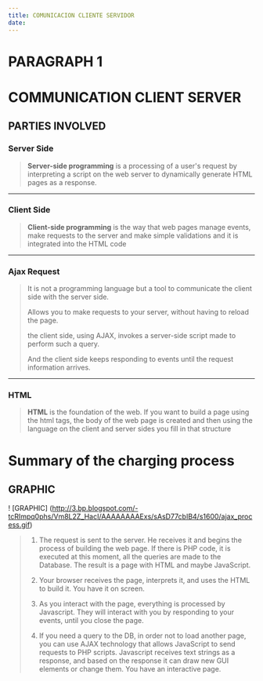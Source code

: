 ```yaml
---
title: COMUNICACION CLIENTE SERVIDOR
date: 
---
```

# PARAGRAPH 1
# COMMUNICATION CLIENT SERVER

## PARTIES INVOLVED

### Server Side
> **Server-side programming** is a processing of a user's request by interpreting a script on the web server to dynamically generate HTML pages as a response.
---
### Client Side
> **Client-side programming** is the way that web pages manage events, make requests to the server and make simple validations and it is integrated into the HTML code
---
### Ajax Request
> It is not a programming language but a tool to communicate the client side with the server side.
>
> Allows you to make requests to your server, without having to reload the page.
>
> the client side, using AJAX, invokes a server-side script made to perform such a query.
>
> And the client side keeps responding to events until the request information arrives.
---
### HTML
> **HTML** is the foundation of the web. If you want to build a page using the html tags, the body of the web page is created and then using the language on the client and server sides you fill in that structure

# Summary of the charging process
## GRAPHIC
! [GRAPHIC] (http://3.bp.blogspot.com/-tcRImpq0phs/Vm8L2Z_HacI/AAAAAAAAExs/sAsD77cbIB4/s1600/ajax_process.gif)

> 1. The request is sent to the server. He receives it and begins the process of building the web page. If there is PHP code, it is executed at this moment, all the queries are made to the Database. The result is a page with HTML and maybe JavaScript.
>
>
> 2. Your browser receives the page, interprets it, and uses the HTML to build it. You have it on screen.
>
>
> 3. As you interact with the page, everything is processed by Javascript. They will interact with you by responding to your events, until you close the page.
>
>
> 4. If you need a query to the DB, in order not to load another page, you can use AJAX technology that allows JavaScript to send requests to PHP scripts. Javascript receives text strings as a response, and based on the response it can draw new GUI elements or change them. You have an interactive page.
